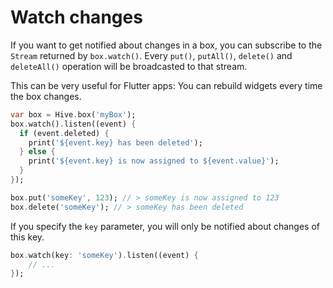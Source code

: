 # Watch changes

If you want to get notified about changes in a box, you can subscribe to the `Stream` returned by `box.watch()`. Every `put()`, `putAll()`, `delete()` and `deleteAll()` operation will be broadcasted to that stream.

This can be very useful for Flutter apps: You can rebuild widgets every time the box changes.

```dart
var box = Hive.box('myBox');
box.watch().listen((event) {
  if (event.deleted) {
    print('${event.key} has been deleted');
  } else {
    print('${event.key} is now assigned to ${event.value}');
  }
});

box.put('someKey', 123); // > someKey is now assigned to 123
box.delete('someKey'); // > someKey has been deleted
```

If you specify the `key` parameter, you will only be notified about changes of this key.

```dart
box.watch(key: 'someKey').listen((event) {
    // ...
});
```

